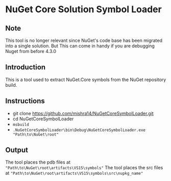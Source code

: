 # NuGet Core Solution Symbol Loader

## Note
This tool is no longer relevant since NuGet's code base has been migrated into a single solution. But This can come in handy if you are debugging Nuget from before 4.3.0

## Introduction
This is a tool used to extract NuGet.Core symbols from the NuGet repository build.

## Instructions

* git clone https://github.com/mishra14/NuGetCoreSymbolLoader.git
* cd NuGetCoreSymbolLoader
* `msbuild`
* `.NuGetCoreSymbolLoader\bin\Debug\NuGetCoreSymbolLoader.exe "Path\to\NuGet\root"`

## Output
The tool places the pdb files at `"Path\to\NuGet\root\artifacts\VS15\symbols"`
The tool places the src files at `"Path\to\NuGet\root\artifacts\VS15\symbols\src\nupkg_name"`
